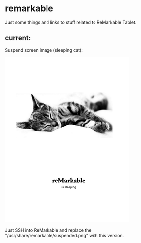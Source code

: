 # remarkable

Just some things and links to stuff related to ReMarkable Tablet.

## current:

Suspend screen image (sleeping cat):

<img src="https://github.com/kesslerr/remarkable/blob/main/suspended.png" width="400">

Just SSH into ReMarkable and replace the "/usr/share/remarkable/suspended.png" with this version.
